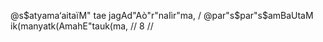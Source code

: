 @s$atyama‘aitaïM" tae jagAd"Aò"r"naIìr"ma, /
@par"s$par"s$amBaUtaM ik(manyatk(AmahE"tauk(ma, // 8 //